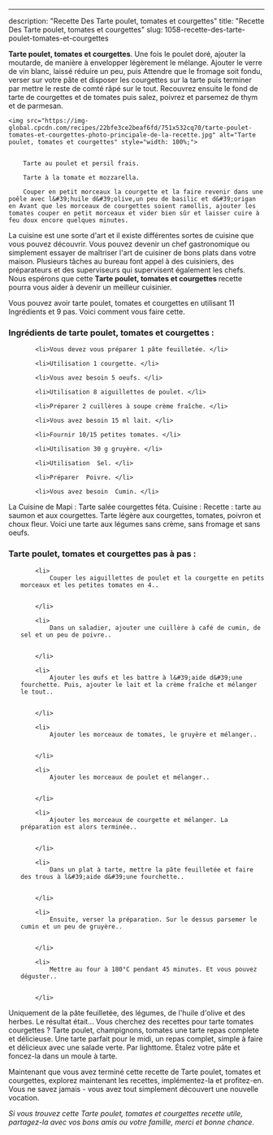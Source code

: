 ---
description: "Recette Des Tarte poulet, tomates et courgettes"
title: "Recette Des Tarte poulet, tomates et courgettes"
slug: 1058-recette-des-tarte-poulet-tomates-et-courgettes

<p>
	<strong>Tarte poulet, tomates et courgettes</strong>. 
	Une fois le poulet doré, ajouter la moutarde, de manière à envelopper légèrement le mélange. Ajouter le verre de vin blanc, laissé réduire un peu, puis Attendre que le fromage soit fondu, verser sur votre pâte et disposer les courgettes sur la tarte puis terminer par mettre le reste de comté râpé sur le tout. Recouvrez ensuite le fond de tarte de courgettes et de tomates puis salez, poivrez et parsemez de thym et de parmesan.
</p>
<p>
	
	<img src="https://img-global.cpcdn.com/recipes/22bfe3ce2beaf6fd/751x532cq70/tarte-poulet-tomates-et-courgettes-photo-principale-de-la-recette.jpg" alt="Tarte poulet, tomates et courgettes" style="width: 100%;">
	
	
		Tarte au poulet et persil frais.
	
		Tarte à la tomate et mozzarella.
	
		Couper en petit morceaux la courgette et la faire revenir dans une poêle avec l&#39;huile d&#39;olive,un peu de basilic et d&#39;origan en Avant que les morceaux de courgettes soient ramollis, ajouter les tomates couper en petit morceaux et vider bien sûr et laisser cuire à feu doux encore quelques minutes.
	
</p>

La cuisine est une sorte d'art et il existe différentes sortes de cuisine que vous pouvez découvrir. Vous pouvez devenir un chef gastronomique ou simplement essayer de maîtriser l'art de cuisiner de bons plats dans votre maison. Plusieurs tâches au bureau font appel à des cuisiniers, des préparateurs et des superviseurs qui supervisent également les chefs. Nous espérons que cette <strong> Tarte poulet, tomates et courgettes </strong> recette pourra vous aider à devenir un meilleur cuisinier.

<!--inarticleads1-->

Vous pouvez avoir tarte poulet, tomates et courgettes en utilisant 11 Ingrédients et 9 pas. Voici comment vous faire cette.

<h3>Ingrédients de tarte poulet, tomates et courgettes :</h3>

<ol>
	
		<li>Vous devez vous préparer 1 pâte feuilletée. </li>
	
		<li>Utilisation 1 courgette. </li>
	
		<li>Vous avez besoin 5 oeufs. </li>
	
		<li>Utilisation 8 aiguillettes de poulet. </li>
	
		<li>Préparer 2 cuillères à soupe crème fraîche. </li>
	
		<li>Vous avez besoin 15 ml lait. </li>
	
		<li>Fournir 10/15 petites tomates. </li>
	
		<li>Utilisation 30 g gruyère. </li>
	
		<li>Utilisation  Sel. </li>
	
		<li>Préparer  Poivre. </li>
	
		<li>Vous avez besoin  Cumin. </li>
	
</ol>

La Cuisine de Mapi : Tarte salée courgettes féta. Cuisine : Recette : tarte au saumon et aux courgettes. Tarte légère aux courgettes, tomates, poivron et choux fleur. Voici une tarte aux légumes sans crème, sans fromage et sans oeufs. 

<!--inarticleads2-->

<h3>Tarte poulet, tomates et courgettes pas à pas :</h3>

<ol>
	
		<li>
			Couper les aiguillettes de poulet et la courgette en petits morceaux et les petites tomates en 4..
			
			
		</li>
	
		<li>
			Dans un saladier, ajouter une cuillère à café de cumin, de sel et un peu de poivre..
			
			
		</li>
	
		<li>
			Ajouter les œufs et les battre à l&#39;aide d&#39;une fourchette. Puis, ajouter le lait et la crème fraîche et mélanger le tout..
			
			
		</li>
	
		<li>
			Ajouter les morceaux de tomates, le gruyère et mélanger..
			
			
		</li>
	
		<li>
			Ajouter les morceaux de poulet et mélanger..
			
			
		</li>
	
		<li>
			Ajouter les morceaux de courgette et mélanger. La préparation est alors terminée..
			
			
		</li>
	
		<li>
			Dans un plat à tarte, mettre la pâte feuilletée et faire des trous à l&#39;aide d&#39;une fourchette..
			
			
		</li>
	
		<li>
			Ensuite, verser la préparation. Sur le dessus parsemer le cumin et un peu de gruyère..
			
			
		</li>
	
		<li>
			Mettre au four à 180°C pendant 45 minutes. Et vous pouvez déguster..
			
			
		</li>
	
</ol>

Uniquement de la pâte feuilletée, des légumes, de l&#39;huile d&#39;olive et des herbes. Le résultat était… Vous cherchez des recettes pour tarte tomates courgettes ? Tarte poulet, champignons, tomates une tarte repas complete et délicieuse. Une tarte parfait pour le midi, un repas complet, simple à faire et délicieux avec une salade verte. Par lighttome. Étalez votre pâte et foncez-la dans un moule à tarte. 

<!--inarticleads1-->

<p>
Maintenant que vous avez terminé cette recette de Tarte poulet, tomates et courgettes, explorez maintenant les recettes, implémentez-la et profitez-en. Vous ne savez jamais - vous avez tout simplement découvert une nouvelle vocation.
</p>

<p>
<i>Si vous trouvez cette Tarte poulet, tomates et courgettes recette utile, partagez-la avec vos bons amis ou votre famille, merci et bonne chance.</i>
</p>
